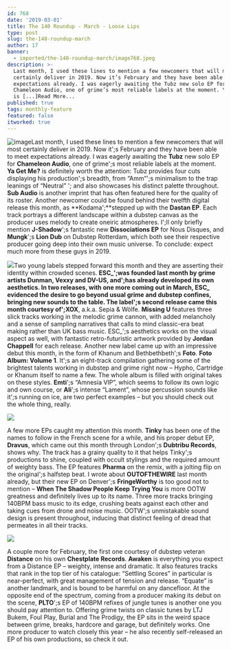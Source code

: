 ```yaml
---
id: 768
date: '2019-03-01'
title: The 140 Roundup - March - Loose Lips
type: post
slug: the-140-roundup-march
author: 17
banner:
  - imported/the-140-roundup-march/image768.jpeg
description: >-
  Last month, I used these lines to mention a few newcomers that will most
  certainly deliver in 2019. Now it’s February and they have been able to meet
  expectations already. I was eagerly awaiting the Tubz new solo EP for
  Chameleon Audio, one of grime’s most reliable labels at the moment. Ya Get Me?
  is [...]Read More...
published: true
tags: monthly-feature
featured: false
itworked: true
---
```

![image](../imported/the-140-roundup-march/image768.jpeg)Last month, I used these lines to mention a few newcomers that will most certainly deliver in 2019. Now it';s February and they have been able to meet expectations already. I was eagerly awaiting the **Tubz** new solo EP for **Chameleon Audio**, one of grime';s most reliable labels at the moment. **Ya Get Me?** is definitely worth the attention: Tubz provides four cuts displaying his production';s breadth, from “Amm”';s minimalism to the trap leanings of “Neutral” '; and also showcases his distinct palette throughout. **Sub Audio** is another imprint that has often featured here for the quality of its roster. Another newcomer could be found behind their twelfth digital release this month, as **Kodama';**stepped up with the **Dastan EP**. Each track portrays a different landscape within a dubstep canvas as the producer uses melody to create oneiric atmospheres. I';ll only briefly mention **J-Shadow**';s fantastic new **Dissociations EP** for Nous Disques, and **Mungk**';s **Lion Dub** on Dubstep Rotterdam, which both see their respective producer going deep into their own music universe. To conclude: expect much more from these guys in 2019.

![](/wp-content/uploads/live/img/wysiwyg/5c7858d9116b9.jpg)Two young labels stepped forward this month and they are asserting their identity within crowded scenes. **ESC\_';**was founded last month by grime artists Dunman, Vexxy and DV-US, and';has already developed its own aesthetics. In two releases, with one more coming out in March, ESC\_ evidenced the desire to go beyond usual grime and dubstep confines, bringing new sounds to the table. The label';s second release came this month courtesy of**';XOX**, a.k.a. Sepia & Wölfe. **Missing U** features three slick tracks working in the melodic grime cannon, with added melancholy and a sense of sampling narratives that calls to mind classic-era beat making rather than UK bass music. ESC\_';s aesthetics works on the visual aspect as well, with fantastic retro-futuristic artwork provided by **Jordan Chappell** for each release. Another new label came up with an impressive debut this month, in the form of Khanum and Bethbethbeth';s **Foto**. **Foto Album: Volume 1**. It';s an eight-track compilation gathering some of the brightest talents working in dubstep and grime right now – Hypho, Cartridge or Khanum itself to name a few. The whole album is filled with original takes on these styles. **Emti**';s “Amnesia VIP”, which seems to follow its own logic and own course, or **Ali**';s intense “Lament”, whose percussion sounds like it';s running on ice, are two perfect examples – but you should check out the whole thing, really.

![](/wp-content/uploads/live/img/wysiwyg/5c7858f284d34.jpg)

A few more EPs caught my attention this month. **Tinky** has been one of the names to follow in the French scene for a while, and his proper debut EP, **Dravus**, which came out this month through London';s **Dubtribu Records**, shows why. The track has a grainy quality to it that helps Tinky';s productions to shine, coupled with occult stylings and the required amount of weighty bass. The EP features **Pharma** on the remix, with a jolting flip on the original';s halfstep beat. I wrote about **OUTOFTHEWIRE** last month already, but their new EP on Denver';s **FringeWorthy** is too good not to mention – **When The Shadow People Keep Trying You** is more OOTW greatness and definitely lives up to its name. Three more tracks bringing 140BPM bass music to its edge, crushing beats against each other and taking cues from drone and noise music. OOTW';s unmistakable sound design is present throughout, inducing that distinct feeling of dread that permeates in all their tracks.

![](/wp-content/uploads/live/img/wysiwyg/5c785903397f1.jpg)

A couple more for February, the first one courtesy of dubstep veteran **Distance** on his own **Chestplate Records**. **Awaken** is everything you expect from a Distance EP – weighty, intense and dramatic. It also features tracks that rank in the top tier of his catalogue: “Settling Scores” in particular is near-perfect, with great management of tension and release. “Equate” is another landmark, and is bound to be harmful on any dancefloor. At the opposite end of the spectrum, coming from a producer making its debut on the scene, **PLTO**';s EP of 140BPM refixes of jungle tunes is another one you should pay attention to. Offering grime twists on classic tunes by LTJ Bukem, Foul Play, Burial and The Prodigy, the EP sits in the weird space between grime, breaks, hardcore and garage, but definitely works. One more producer to watch closely this year – he also recently self-released an EP of his own productions, so check it out.